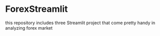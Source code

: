 # ForexStreamlit
this repository includes three Streamlit project that come pretty handy in analyzing forex market 
